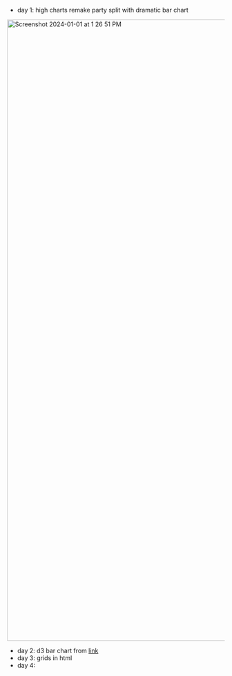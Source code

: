 - day 1: high charts remake party split with dramatic bar chart
<img width="1438" alt="Screenshot 2024-01-01 at 1 26 51 PM" src="https://github.com/Asteinhart/100_days/assets/45241656/720cca2e-5117-428f-9689-58b0d3207f00">

- day 2: d3 bar chart from [link](https://observablehq.com/@d3/lets-make-a-bar-chart/3)
- day 3: grids in html
- day 4:
